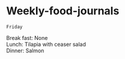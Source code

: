 # Weekly-food-journals
	Friday
Break fast:	None  
Lunch: Tilapia with ceaser salad  
Dinner: Salmon
